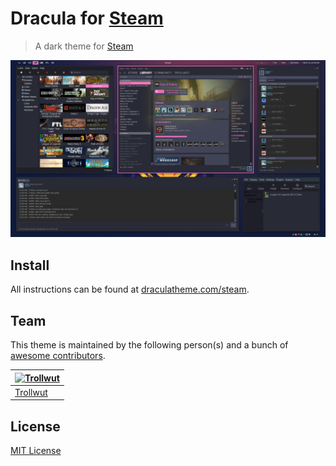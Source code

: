 # Dracula for [Steam](https://store.steampowered.com)

> A dark theme for [Steam](https://store.steampowered.com)

![Screenshot](./screenshot.png)

## Install

All instructions can be found at [draculatheme.com/steam](https://draculatheme.com/steam).

## Team

This theme is maintained by the following person(s) and a bunch of [awesome contributors](https://github.com/dracula/steam/graphs/contributors).

| [![Trollwut](https://avatars1.githubusercontent.com/u/3462975?s=70&v=4)](https://github.com/Trollwut) |
| --- |
| [Trollwut](https://github.com/Trollwut) |

## License

[MIT License](./LICENSE)
